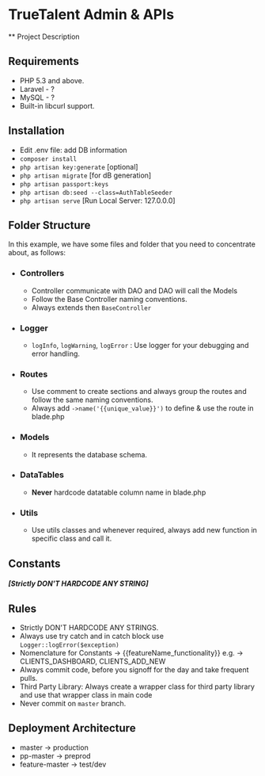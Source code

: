 # TrueTalent Admin & APIs
** Project Description

## Requirements
- PHP 5.3 and above.
- Laravel - ?
- MySQL - ?
- Built-in libcurl support.

## Installation
- Edit .env file: add DB information
- ```composer install```
- ```php artisan key:generate``` [optional]
- ```php artisan migrate``` [for dB generation]
- ```php artisan passport:keys```
- ```php artisan db:seed --class=AuthTableSeeder```
- ```php artisan serve``` [Run Local Server: 127.0.0.0]

## Folder Structure
In this example, we have some files and folder that you need to concentrate about, as follows:

- ### Controllers
  - Controller communicate with DAO and DAO will call the Models
  - Follow the Base Controller naming conventions.
  - Always extends then `BaseController`
- ### Logger
    - `logInfo`, `logWarning`, `logError` : Use logger for your debugging and error handling.
- ### Routes
    - Use comment to create sections and always group the routes and follow the same naming conventions.
    - Always add `->name('{{unique_value}}')` to define & use the route in blade.php
- ### Models
    - It represents the database schema.
- ### DataTables
    - **Never** hardcode datatable column name in blade.php
- ### Utils
    - Use utils classes and whenever required, always add new function in specific class and call it.

## Constants

##### **[Strictly DON'T HARDCODE ANY STRING]**


## Rules

- Strictly DON'T HARDCODE ANY STRINGS.
- Always use try catch and in catch block use `Logger::logError($exception)`
- Nomenclature for Constants -> {{featureName_functionality}} e.g. -> CLIENTS_DASHBOARD, CLIENTS_ADD_NEW
- Always commit code, before you signoff for the day and take frequent pulls.
- Third Party Library: Always create a wrapper class for third party library and use that wrapper class in main code
- Never commit on `master` branch.


## Deployment Architecture
- master -> production
- pp-master -> preprod
- feature-master -> test/dev

